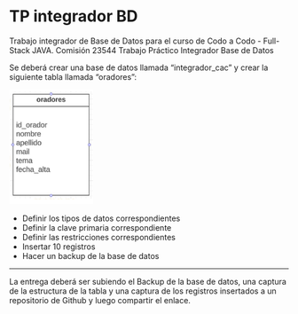 # TP integrador BD
Trabajo integrador de Base de Datos para el curso de Codo a Codo - Full-Stack JAVA.
Comisión 23544
 Trabajo Práctico Integrador Base de Datos

Se deberá crear una base de datos llamada “integrador_cac” y crear la siguiente tabla llamada “oradores”:


<img src="./formato_tabla.png" width="30%" height="30%">

* Definir los tipos de datos correspondientes
* Definir la clave primaria correspondiente
* Definir las restricciones correspondientes
* Insertar 10 registros
* Hacer un backup de la base de datos
***
La entrega deberá ser subiendo el Backup de la base de datos, una captura de la estructura de la tabla y una captura de los registros insertados a un repositorio de Github y luego compartir el enlace.
